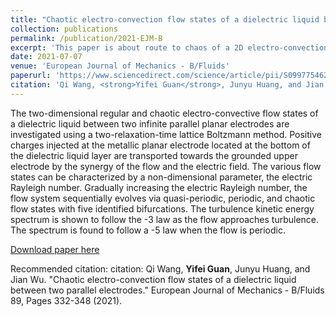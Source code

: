 ```yaml
---
title: "Chaotic electro-convection flow states of a dielectric liquid between two parallel electrodes"
collection: publications
permalink: /publication/2021-EJM-B
excerpt: 'This paper is about route to chaos of a 2D electro-convection system.'
date: 2021-07-07
venue: 'European Journal of Mechanics - B/Fluids'
paperurl: 'https://www.sciencedirect.com/science/article/pii/S099775462100100X?via%3Dihub'
citation: 'Qi Wang, <strong>Yifei Guan</strong>, Junyu Huang, and Jian Wu. "Chaotic electro-convection flow states of a dielectric liquid between two parallel electrodes." European Journal of Mechanics - B/Fluids 89, Pages 332-348 (2021).'
---
```


The two-dimensional regular and chaotic electro-convective flow states of a dielectric liquid between two infinite parallel planar electrodes are investigated using a two-relaxation-time lattice Boltzmann method. Positive charges injected at the metallic planar electrode located at the bottom of the dielectric liquid layer are transported towards the grounded upper electrode by the synergy of the flow and the electric field. The various flow states can be characterized by a non-dimensional parameter, the electric Rayleigh number. Gradually increasing the electric Rayleigh number, the flow system sequentially evolves via quasi-periodic, periodic, and chaotic flow states with five identified bifurcations. The turbulence kinetic energy spectrum is shown to follow the -3 law as the flow approaches turbulence. The spectrum is found to follow a -5 law when the flow is periodic. 

[Download paper here](https://www.sciencedirect.com/science/article/pii/S099775462100100X?via%3Dihub)

Recommended citation: citation: Qi Wang, <strong>Yifei Guan</strong>, Junyu Huang, and Jian Wu. "Chaotic electro-convection flow states of a dielectric liquid between two parallel electrodes." European Journal of Mechanics - B/Fluids 89, Pages 332-348 (2021).

